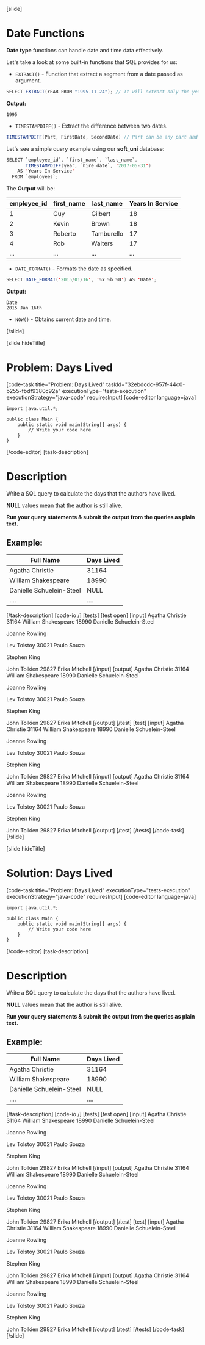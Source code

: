 [slide]

# Date Functions

**Date type** functions can handle date and time data effectively.

Let's take a look at some built-in functions that SQL provides for us:

- `EXTRACT()` - Function that extract a segment from a date passed as argument.

``` java
SELECT EXTRACT(YEAR FROM "1995-11-24"); // It will extract only the year.
```

**Output:**

```
1995
```

- `TIMESTAMPDIFF()` - Extract the difference between two dates.

``` java
TIMESTAMPDIFF(Part, FirstDate, SecondDate) // Part can be any part and format of date or time
```

Let's see a simple query example using our **soft_uni** database:

``` java
SELECT `employee_id`, `first_name`, `last_name`,
       TIMESTAMPDIFF(year, `hire_date`, '2017-05-31')
    AS 'Years In Service'
  FROM `employees`;
```

The **Output** will be:

| employee_id | first_name | last_name | Years In Service |
| --- | --- | --- | --- |
| 1 | Guy | Gilbert | 18 |
| 2 | Kevin | Brown | 18 |
| 3 | Roberto | Tamburello | 17 |
| 4 | Rob | Walters | 17 |
| ... | ... | ... | ... |

- `DATE_FORMAT()` - Formats the date as specified.

``` java
SELECT DATE_FORMAT('2015/01/16', '%Y %b %D') AS 'Date';
```

**Output:** 

```
Date
2015 Jan 16th
```

- `NOW()` - Obtains current date and time.


[/slide]

[slide hideTitle]

# Problem: Days Lived
[code-task title="Problem: Days Lived" taskId="32ebdcdc-957f-44c0-b255-fbdf9380c92a" executionType="tests-execution" executionStrategy="java-code" requiresInput]
[code-editor language=java]
```
import java.util.*;

public class Main {
    public static void main(String[] args) {
        // Write your code here
    }
}
```
[/code-editor]
[task-description]
# Description

Write a SQL query to calculate the days that the authors have lived. 

**NULL** values mean that the author is still alive. 

**Run your query statements & submit the output from the queries as plain text.**

## Example:

| Full Name | Days Lived |
| --- | --- |
| Agatha Christie | 31164 |
| William Shakespeare | 18990 |
| Danielle Schuelein-Steel | NULL |
| .... | .... |



[/task-description]
[code-io /]
[tests]
[test open]
[input]
Agatha Christie
31164
William Shakespeare
18990
Danielle Schuelein-Steel

Joanne Rowling

Lev Tolstoy
30021
Paulo Souza

Stephen King

John Tolkien
29827
Erika Mitchell
[/input]
[output]
Agatha Christie
31164
William Shakespeare
18990
Danielle Schuelein-Steel

Joanne Rowling

Lev Tolstoy
30021
Paulo Souza

Stephen King

John Tolkien
29827
Erika Mitchell
[/output]
[/test]
[test]
[input]
Agatha Christie
31164
William Shakespeare
18990
Danielle Schuelein-Steel 

Joanne Rowling

Lev Tolstoy
30021
Paulo Souza

Stephen King

John Tolkien
29827
Erika Mitchell
[/input]
[output]
Agatha Christie
31164
William Shakespeare
18990
Danielle Schuelein-Steel 

Joanne Rowling

Lev Tolstoy
30021
Paulo Souza

Stephen King

John Tolkien
29827
Erika Mitchell
[/output]
[/test]
[/tests]
[/code-task]
[/slide]

[slide hideTitle]

# Solution: Days Lived
[code-task title="Problem: Days Lived" executionType="tests-execution" executionStrategy="java-code" requiresInput]
[code-editor language=java]
```
import java.util.*;

public class Main {
    public static void main(String[] args) {
        // Write your code here
    }
}
```
[/code-editor]
[task-description]
# Description

Write a SQL query to calculate the days that the authors have lived. 

**NULL** values mean that the author is still alive. 

**Run your query statements & submit the output from the queries as plain text.**

## Example:

| Full Name | Days Lived |
| --- | --- |
| Agatha Christie | 31164 |
| William Shakespeare | 18990 |
| Danielle Schuelein-Steel | NULL |
| .... | .... |



[/task-description]
[code-io /]
[tests]
[test open]
[input]
Agatha Christie
31164
William Shakespeare
18990
Danielle Schuelein-Steel

Joanne Rowling

Lev Tolstoy
30021
Paulo Souza

Stephen King

John Tolkien
29827
Erika Mitchell
[/input]
[output]
Agatha Christie
31164
William Shakespeare
18990
Danielle Schuelein-Steel

Joanne Rowling

Lev Tolstoy
30021
Paulo Souza

Stephen King

John Tolkien
29827
Erika Mitchell
[/output]
[/test]
[test]
[input]
Agatha Christie
31164
William Shakespeare
18990
Danielle Schuelein-Steel 

Joanne Rowling

Lev Tolstoy
30021
Paulo Souza

Stephen King

John Tolkien
29827
Erika Mitchell
[/input]
[output]
Agatha Christie
31164
William Shakespeare
18990
Danielle Schuelein-Steel 

Joanne Rowling

Lev Tolstoy
30021
Paulo Souza

Stephen King

John Tolkien
29827
Erika Mitchell
[/output]
[/test]
[/tests]
[/code-task]
[/slide]